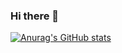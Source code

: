 ### Hi there 👋

[![Anurag's GitHub stats](https://github-readme-stats.vercel.app/api?username=NepipenkoIgor)](https://github.com/anuraghazra/github-readme-stats)

<!--
**NepipenkoIgor/NepipenkoIgor** is a ✨ _special_ ✨ repository because its `README.md` (this file) appears on your GitHub profile.

Here are some ideas to get you started:

- 🔭 I’m currently working on ...
- 🌱 I’m currently learning ...
- 👯 I’m looking to collaborate on ...
- 🤔 I’m looking for help with ...
- 💬 Ask me about ...
- 📫 How to reach me: ...
- 😄 Pronouns: ...
- ⚡ Fun fact: ...
-->
